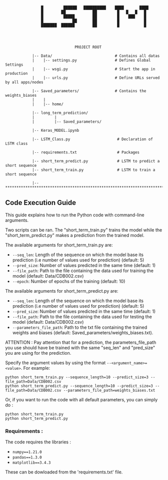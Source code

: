 
					█         ██████   ██████████    ████       ████
					█        ██            ██         █   █   █   █
					█         █████        ██         █    ███    █
					█             ██       ██         █           █
					███████  ██████        ██         █           █




						           PROJECT ROOT

				|-- Data/                            # Contains all datas 
				|    |-- settings.py                 # Defines Global Settings
				|    |-- wsgi.py                     # Start the app in production
				|    |-- urls.py                     # Define URLs served by all apps/nodes

				|-- Saved_parameters/                # Contains the weights_biases
				|    |
				|    |-- home/

				|-- long_term_prediction/
				|         |      
				|         |-- Saved_parameters/ 

				|-- Keras_MODEL.ipynb

				|-- LSTM_Class.py                     # Declaration of LSTM class

				|-- requirements.txt                  # Packages

				|-- short_term_predict.py             # LSTM to predict a short sequence
				|-- short_term_train.py               # LSTM to train a short sequence

				|-- ************************************************************************

## Code Execution Guide

This guide explains how to run the Python code with command-line arguments.

Two scripts can be ran. The "short_term_train.py" trains the model while the "short_term_predict.py" makes a prediction from the trained model. 

The available arguments for short_term_train.py are:

- `--seq_len`: Length of the sequence on which the model base its prediction (i.e number of values used for prediction) (default: 5)
- `--pred_size`: Number of values predicted in the same time (default: 1)
- `--file_path`: Path to the file containing the data used for training the model (default: Data/CDB002.csv)
- `--epoch`: Number of epochs of the training (default: 10)


The available arguments for short_term_predict.py are:

- `--seq_len`: Length of the sequence on which the model base its prediction (i.e number of values used for prediction) (default: 5)
- `--pred_size`: Number of values predicted in the same time (default: 1)
- `--file_path`: Path to the file containing the data used for testing the model (default: Data/CDB002.csv)
- `--parameters_file_path`: Path to the txt file containing the trained weights and biases (default: Saved_parameters/weights_biases.txt).

ATTENTION : Pay attention that for a prediction, the parameters_file_path you use should have be trained with the same "seq_len" and "pred_size" you are using for the prediction.

Specify the argument values by using the format `--<argument_name>=<value>`. For example:

	python short_term_train.py --sequence_length=10 --predict_size=3 --file_path=Data/CDB002.csv
	python short_term_predict.py --sequence_length=10 --predict_size=3 --file_path=Data/CDB002.csv --parameters_file_path=weights_biases.txt

Or, if you want to run the code with all default parameters, you can simply do :

	python short_term_train.py 
	python short_term_predict.py


### Requirements : 

The code requires the libraries :

- `numpy==1.21.0`
- `pandas==1.3.0`
- `matplotlib==3.4.3`

These can be dowloaded from the 'requirements.txt' file.
